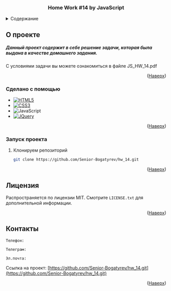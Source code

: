 <a id="readme-top"></a>

<div align="center">  
  <h3 align="center">Home Work #14 by JavaScript</h3>
</div>

<details>
  <summary>Содержание</summary>
  <ol>
    <li>
      <a href="#О-проекте">О проекте</a>
      <ul>
        <li><a href="#Сделано-с-помощью">Сделано с помощью</a></li>
      </ul>
    </li>
    <li>
      <a href="#Запуск-проекта">Запуск проекта</a>
    </li>
    <li><a href="#Лицензия">Лицензия</a></li>
    <li><a href="#Контакты">Контакты</a></li>
  </ol>
</details>

## О проекте


<h5>Данный проект содержит в себе решение задачи, которая была выдана в качестве домашнего задания.</h5>

С условиями задачи вы можете ознакомиться в файле JS_HW_14.pdf


<p align="right">(<a href="#readme-top">Наверх</a>)</p>



### Сделано с помощью

* [![HTML5][HTML]][HTML-url]
* [![CSS3][CSS]][CSS-url]
* ![JavaScript][JS]
* [![JQuery][JQuery.com]][JQuery-url]


<p align="right">(<a href="#readme-top">Наверх</a>)</p>




### Запуск проекта

1. Клонируем репозиторий
   ```sh
   git clone https://github.com/Senior-Bogatyrev/hw_14.git
   ```


<p align="right">(<a href="#readme-top">Наверх</a>)</p>

## Лицензия

Распространяется по лицензии MIT. Смотрите `LICENSE.txt` для дополнительной информации.

<p align="right">(<a href="#readme-top">Наверх</a>)</p>

## Контакты

    Телефон:

    Телеграм:

    Эл.почта:

Ссылка на проект: [https://github.com/Senior-Bogatyrev/hw_14.git](https://github.com/Senior-Bogatyrev/hw_14.git)

<p align="right">(<a href="#readme-top">Наверх</a>)</p>



[JQuery.com]: https://img.shields.io/badge/jQuery-0769AD?style=for-the-badge&logo=jquery&logoColor=white
[JQuery-url]: https://jquery.com

[HTML]: https://img.shields.io/badge/HTML-5-red?style=for-the-badge&logo=html5&logoColor=red
[HTML-url]: https://html.com/html5/

[CSS]: https://img.shields.io/badge/css_3-black?style=for-the-badge&logo=css3&logoColor=yellow
[CSS-url]: https://www.w3.org/Style/CSS/Overview.en.html

[JS]: https://img.shields.io/badge/JavaScript-yellow?style=for-the-badge&logo=javascript&logoColor=black
